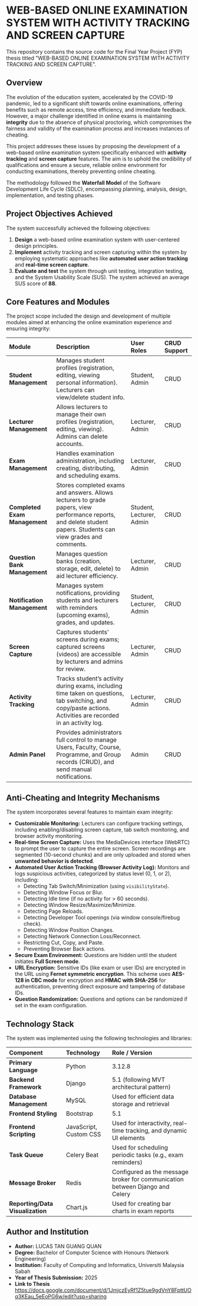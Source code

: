 # WEB-BASED ONLINE EXAMINATION SYSTEM WITH ACTIVITY TRACKING AND SCREEN CAPTURE

This repository contains the source code for the Final Year Project (FYP) thesis titled "WEB-BASED ONLINE EXAMINATION SYSTEM WITH ACTIVITY TRACKING AND SCREEN CAPTURE".

## Overview

The evolution of the education system, accelerated by the COVID-19 pandemic, led to a significant shift towards online examinations, offering benefits such as remote access, time efficiency, and immediate feedback. However, a major challenge identified in online exams is maintaining **integrity** due to the absence of physical proctoring, which compromises the fairness and validity of the examination process and increases instances of cheating.

This project addresses these issues by proposing the development of a web-based online examination system specifically enhanced with **activity tracking** and **screen capture** features. The aim is to uphold the credibility of qualifications and ensure a secure, reliable online environment for conducting examinations, thereby preventing online cheating.

The methodology followed the **Waterfall Model** of the Software Development Life Cycle (SDLC), encompassing planning, analysis, design, implementation, and testing phases.

## Project Objectives Achieved

The system successfully achieved the following objectives:

1.  **Design** a web-based online examination system with user-centered design principles.
2.  **Implement** activity tracking and screen capturing within the system by employing systematic approaches like **automated user action tracking** and **real-time screen capture**.
3.  **Evaluate and test** the system through unit testing, integration testing, and the System Usability Scale (SUS). The system achieved an average SUS score of **88**.

## Core Features and Modules

The project scope included the design and development of multiple modules aimed at enhancing the online examination experience and ensuring integrity:

| Module | Description | User Roles | CRUD Support |
| :--- | :--- | :--- | :--- |
| **Student Management** | Manages student profiles (registration, editing, viewing personal information). Lecturers can view/delete student info. | Student, Admin | CRUD |
| **Lecturer Management** | Allows lecturers to manage their own profiles (registration, editing, viewing). Admins can delete accounts. | Lecturer, Admin | CRUD |
| **Exam Management** | Handles examination administration, including creating, distributing, and scheduling exams. | Lecturer, Admin | CRUD |
| **Completed Exam Management** | Stores completed exams and answers. Allows lecturers to grade papers, view performance reports, and delete student papers. Students can view grades and comments. | Student, Lecturer, Admin | CRUD |
| **Question Bank Management** | Manages question banks (creation, storage, edit, delete) to aid lecturer efficiency. | Lecturer, Admin | CRUD |
| **Notification Management** | Manages system notifications, providing students and lecturers with reminders (upcoming exams), grades, and updates. | Student, Lecturer, Admin | CRUD |
| **Screen Capture** | Captures students' screens during exams; captured screens (videos) are accessible by lecturers and admins for review. | Lecturer, Admin | CRUD |
| **Activity Tracking** | Tracks student’s activity during exams, including time taken on questions, tab switching, and copy/paste actions. Activities are recorded in an activity log. | Lecturer, Admin | CRUD |
| **Admin Panel** | Provides administrators full control to manage Users, Faculty, Course, Programme, and Group records (CRUD), and send manual notifications. | Admin | CRUD |

## Anti-Cheating and Integrity Mechanisms

The system incorporates several features to maintain exam integrity:

*   **Customizable Monitoring:** Lecturers can configure tracking settings, including enabling/disabling screen capture, tab switch monitoring, and browser activity monitoring.
*   **Real-time Screen Capture:** Uses the MediaDevices interface (WebRTC) to prompt the user to capture the entire screen. Screen recordings are segmented (10-second chunks) and are only uploaded and stored when **unwanted behavior is detected**.
*   **Automated User Action Tracking (Browser Activity Log):** Monitors and logs suspicious activities, categorized by status level (0, 1, or 2), including:
    *   Detecting Tab Switch/Minimization (using `visibilityState`).
    *   Detecting Window Focus or Blur.
    *   Detecting Idle time (if no activity for > 60 seconds).
    *   Detecting Window Resize/Maximize/Minimize.
    *   Detecting Page Reloads.
    *   Detecting Developer Tool openings (via window console/firebug check).
    *   Detecting Window Position Changes.
    *   Detecting Network Connection Loss/Reconnect.
    *   Restricting Cut, Copy, and Paste.
    *   Preventing Browser Back actions.
*   **Secure Exam Environment:** Questions are hidden until the student initiates **Full Screen mode**.
*   **URL Encryption:** Sensitive IDs (like exam or user IDs) are encrypted in the URL using **Fernet symmetric encryption**. This scheme uses **AES-128 in CBC mode** for encryption and **HMAC with SHA-256** for authentication, preventing direct exposure and tampering of database IDs.
*   **Question Randomization:** Questions and options can be randomized if set in the exam configuration.

## Technology Stack

The system was implemented using the following technologies and libraries:

| Component | Technology | Role / Version |
| :--- | :--- | :--- |
| **Primary Language** | Python | 3.12.8 |
| **Backend Framework** | Django | 5.1 (following MVT architectural pattern) |
| **Database Management** | MySQL | Used for efficient data storage and retrieval |
| **Frontend Styling** | Bootstrap | 5.1 |
| **Frontend Scripting** | JavaScript, Custom CSS | Used for interactivity, real-time tracking, and dynamic UI elements |
| **Task Queue** | Celery Beat | Used for scheduling periodic tasks (e.g., exam reminders) |
| **Message Broker** | Redis | Configured as the message broker for communication between Django and Celery |
| **Reporting/Data Visualization** | Chart.js | Used for creating bar charts in exam reports |

## Author and Institution

*   **Author:** LUCAS TAN GUANG QUAN
*   **Degree:** Bachelor of Computer Science with Honours (Network Engineering)
*   **Institution:** Faculty of Computing and Informatics, Universiti Malaysia Sabah
*   **Year of Thesis Submission:** 2025
*   **Link to Thesis** https://docs.google.com/document/d/1JmjczEyRf1Z5tue9gdVnY8FpttUOq3KEau_5eEoPG6w/edit?usp=sharing